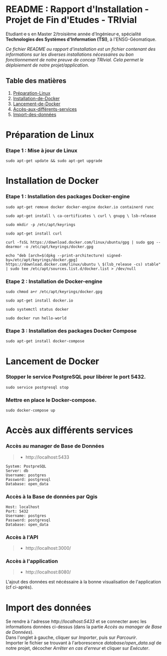 **README : Rapport d'Installation - Projet de Fin d'Etudes - TRIvial**    
=======
Etudiant·e·s en Master 2/troisième année d'Ingénieur·e, spécialité **Technologies des Systèmes d'Information (TSI)**, à l'ENSG-Géomatique.

*Ce fichier README ou rapport d'installation est un fichier contenant des informations sur les diverses installations nécessaires au bon fonctionnement de notre preuve de concep TRIvial. Cela permet le déploiement de notre projet/application.*

## Table des matières
1. [Préparation-Linux](#Préparation-de-Linux)
2. [Installation-de-Docker](#Installation-de-Docker)
3. [Lancement-de-Docker](#Lancement-de-Docker)
4. [Accès-aux-différents-services](#Accès-aux-différents-services)
5. [Import-des-données](#Import-des-données)


# Préparation de Linux 

### Etape 1 : Mise à jour de Linux

```
sudo apt-get update && sudo apt-get upgrade 
```


# Installation de Docker

### Etape 1 : Installation des packages Docker-engine
```
sudo apt-get remove docker docker-engine docker.io containerd runc

sudo apt-get install \ ca-certificates \ curl \ gnupg \ lsb-release

sudo mkdir -p /etc/apt/keyrings

sudo apt-get install curl

curl -fsSL https://download.docker.com/linux/ubuntu/gpg | sudo gpg --dearmor -o /etc/apt/keyrings/docker.gpg

echo "deb [arch=$(dpkg --print-architecture) signed-by=/etc/apt/keyrings/docker.gpg] https://download.docker.com/linux/ubuntu \ $(lsb_release -cs) stable" | sudo tee /etc/apt/sources.list.d/docker.list > /dev/null
```


### Etape 2 : Installation de Docker-engine
```
sudo chmod a+r /etc/apt/keyrings/docker.gpg

sudo apt-get install docker.io

sudo systemctl status docker

sudo docker run hello-world
```


### Etape 3 : Installation des packages Docker Compose
```
sudo apt-get install docker-compose
```


# Lancement de Docker
### Stopper le service PostgreSQL pour libérer le port 5432.
```
sudo service postgresql stop
```

### Mettre en place le Docker-compose.
```
sudo docker-compose up
```


# Accès aux différents services
### Accès au manager de Base de Données
>* http://localhost:5433
```
System: PostpreSQL
Server: db
Username: postgres
Password: postgresql
Database: open_data
```

### Accès à la Base de données par Qgis
```
Host: localhost
Port: 5432
Username: postgres
Password: postgresql
Database: open_data
```

### Accès à l'API
>* http://localhost:3000/

### Accès à l'application
>* http://localhost:8080/  
 
L'ajout des données est nécéssaire à la bonne visualisation de l'application (cf ci-après).


# Import des données
Se rendre à l'adresse *http://localhost:5433* et se connecter avec les informations données ci-dessus (dans la partie *Accès au manager de Base de Données*).  
Dans l'onglet à gauche, cliquer sur *Importer*, puis sur *Parcourir*.  
Importer le fichier se trouvant à l'arborescence *database/open_data.sql* de notre projet, décocher *Arrêter en cas d'erreur* et cliquer sur *Exécuter*.

